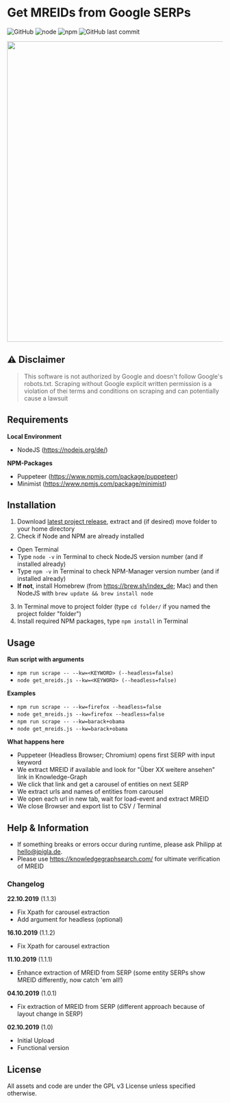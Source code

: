 # Get MREIDs from Google SERPs
![GitHub](https://img.shields.io/github/license/jpigla/MREIDs-from-SERPs) ![node](https://img.shields.io/node/v/puppeteer) ![npm](https://img.shields.io/npm/v/puppeteer) ![GitHub last commit](https://img.shields.io/github/last-commit/jpigla/MREIDs-from-SERPs)

<p align="center"><img src="https://user-images.githubusercontent.com/14932296/65971013-d6526800-e467-11e9-9ce3-322100f8a766.png" width=700></p>

## ⚠ Disclaimer
> This software is not authorized by Google and doesn't follow Google's
> robots.txt. Scraping without Google explicit written permission is a violation of thei
> terms and conditions on scraping and can potentially cause a lawsuit

## Requirements

**Local Environment**
* NodeJS (https://nodejs.org/de/)

**NPM-Packages**
* Puppeteer (https://www.npmjs.com/package/puppeteer)
* Minimist (https://www.npmjs.com/package/minimist)

## Installation

1. Download [latest project release](https://github.com/jpigla/MREIDs-from-SERPs/releases/latest), extract and (if desired) move folder to your home directory
2. Check if Node and NPM are already installed
  * Open Terminal
  * Type `node -v` in Terminal to check NodeJS version number (and if installed already)
  * Type `npm -v` in Terminal to check NPM-Manager version number (and if installed already)
  * **If not**, install Homebrew (from https://brew.sh/index_de; Mac) and then NodeJS with `brew update && brew install node`
3. In Terminal move to project folder (type `cd folder/` if you named the project folder "folder")
4. Install required NPM packages, type `npm install` in Terminal


## Usage

**Run script with arguments**
* `npm run scrape -- --kw=<KEYWORD> (--headless=false)`
* `node get_mreids.js --kw=<KEYWORD> (--headless=false)`

**Examples**

* `npm run scrape -- --kw=firefox --headless=false`
* `node get_mreids.js --kw=firefox --headless=false`
* `npm run scrape -- --kw=barack+obama`
* `node get_mreids.js --kw=barack+obama`

**What happens here**

* Puppeteer (Headless Browser; Chromium) opens first SERP with input keyword
* We extract MREID if available and look for "Über XX weitere ansehen" link in Knowledge-Graph
* We click that link and get a carousel of entities on next SERP
* We extract urls and names of entities from carousel
* We open each url in new tab, wait for load-event and extract MREID
* We close Browser and export list to CSV / Terminal

## Help & Information

* If something breaks or errors occur during runtime, please ask Philipp at hello@jpigla.de.
* Please use https://knowledgegraphsearch.com/ for ultimate verification of MREID


### Changelog

**22.10.2019** (1.1.3)
* Fix Xpath for carousel extraction
* Add argument for headless (optional)

**16.10.2019** (1.1.2)
* Fix Xpath for carousel extraction

**11.10.2019** (1.1.1)
* Enhance extraction of MREID from SERP (some entity SERPs show MREID differently, now catch 'em all!) 

**04.10.2019** (1.0.1)
* Fix extraction of MREID from SERP (different approach because of layout change in SERP)

**02.10.2019** (1.0)
* Initial Upload
* Functional version


## License

All assets and code are under the GPL v3 License unless specified otherwise.
